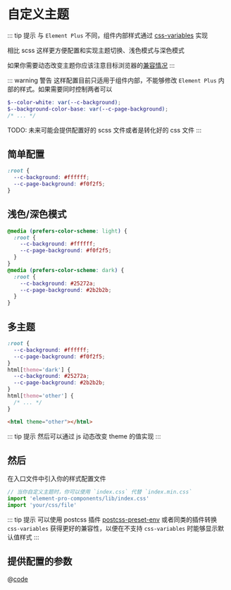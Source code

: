 # 自定义主题

::: tip 提示
与 `Element Plus` 不同，组件内部样式通过 [css-variables](https://developer.mozilla.org/en-US/docs/Web/CSS/--*) 实现

相比 scss 这样更方便配置和实现主题切换、浅色模式与深色模式

如果你需要动态改变主题你应该注意目标浏览器的[兼容情况](https://caniuse.com/css-variables)
:::

::: warning 警告
这样配置目前只适用于组件内部，不能够修改 `Element Plus` 内部的样式。如果需要同时控制两者可以

```scss
$--color-white: var(--c-background);
$--background-color-base: var(--c-page-background);
/* ... */
```

TODO: 未来可能会提供配置好的 scss 文件或者是转化好的 css 文件
:::

## 简单配置

```css
:root {
  --c-background: #ffffff;
  --c-page-background: #f0f2f5;
}
```

## 浅色/深色模式

```css
@media (prefers-color-scheme: light) {
  :root {
    --c-background: #ffffff;
    --c-page-background: #f0f2f5;
  }
}
@media (prefers-color-scheme: dark) {
  :root {
    --c-background: #25272a;
    --c-page-background: #2b2b2b;
  }
}
```

## 多主题

```css
:root {
  --c-background: #ffffff;
  --c-page-background: #f0f2f5;
}
html[theme='dark'] {
  --c-background: #25272a;
  --c-page-background: #2b2b2b;
}
html[theme='other'] {
  /* ... */
}
```

```html
<html theme="other"></html>
```

::: tip 提示
然后可以通过 js 动态改变 theme 的值实现
:::

## 然后

在入口文件中引入你的样式配置文件

```js
// 当你自定义主题时，你可以使用 `index.css` 代替 `index.min.css`
import 'element-pro-components/lib/index.css'
import 'your/css/file'
```

::: tip 提示
可以使用 postcss 插件 [postcss-preset-env](https://github.com/csstools/postcss-preset-env) 或者同类的插件转换 `css-variables` 获得更好的兼容性，以便在不支持 `css-variables` 时能够显示默认值样式
:::

## 提供配置的参数

@[code](@/src/styles/index.css)

